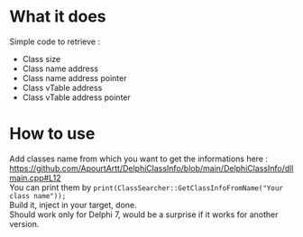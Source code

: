 # What it does
Simple code to retrieve :
- Class size
- Class name address
- Class name address pointer
- Class vTable address
- Class vTable address pointer

# How to use
Add classes name from which you want to get the informations here : https://github.com/ApourtArtt/DelphiClassInfo/blob/main/DelphiClassInfo/dllmain.cpp#L12 \
You can print them by `print(ClassSearcher::GetClassInfoFromName("Your class name"));`\
Build it, inject in your target, done.\
Should work only for Delphi 7, would be a surprise if it works for another version.
